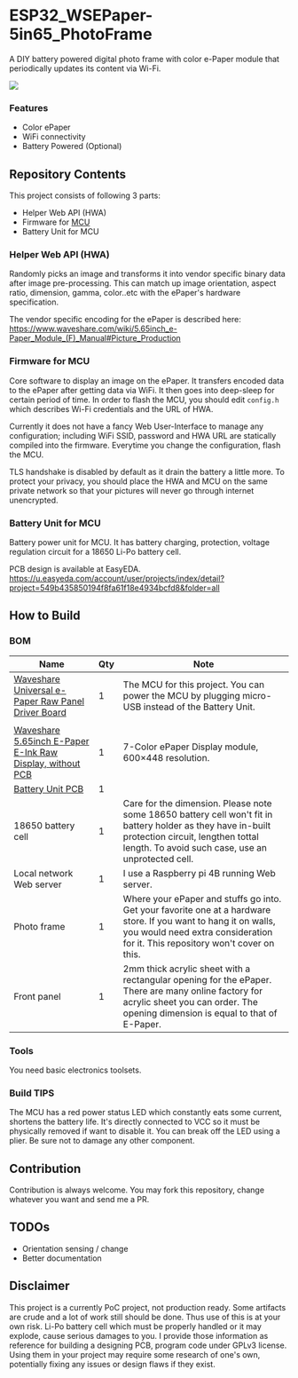 ESP32_WSEPaper-5in65_PhotoFrame
====

A DIY battery powered digital photo frame with color e-Paper module that periodically updates its content via Wi-Fi.

![](https://via.placeholder.com/720x480.png?text=PhotoFrame)

### Features

- Color ePaper
- WiFi connectivity
- Battery Powered (Optional)

## Repository Contents

This project consists of following 3 parts:

- Helper Web API (HWA)
- Firmware for [MCU](https://www.waveshare.com/e-paper-esp32-driver-board.htm)
- Battery Unit for MCU

### Helper Web API (HWA)

Randomly picks an image and transforms it into vendor specific binary data after image pre-processing. This can match up image orientation, aspect ratio, dimension, gamma, color..etc with the ePaper's hardware specification.

The vendor specific encoding for the ePaper is described here:
https://www.waveshare.com/wiki/5.65inch_e-Paper_Module_(F)_Manual#Picture_Production

### Firmware for MCU

Core software to display an image on the ePaper. It transfers encoded data to the ePaper after getting data via WiFi. It then goes into deep-sleep for certain period of time.
In order to flash the MCU, you should edit `config.h` which describes Wi-Fi credentials and the URL of HWA.

Currently it does not have a fancy Web User-Interface to manage any configuration; including WiFi SSID, password and HWA URL are statically compiled into the firmware. Everytime you change the configuration, flash the MCU. 

TLS handshake is disabled by default as it drain the battery a little more. To protect your privacy, you should place the HWA and MCU on the same private network so that your pictures will never go through internet unencrypted.

### Battery Unit for MCU

Battery power unit for MCU. It has battery charging, protection, voltage regulation circuit for a 18650 Li-Po battery cell.

PCB design is available at EasyEDA. 
https://u.easyeda.com/account/user/projects/index/detail?project=549b435850194f8fa61f18e4934bcfd8&folder=all

## How to Build

### BOM

| Name                                                                                                                             | Qty | Note                                                                                                                                                                                        |
|----------------------------------------------------------------------------------------------------------------------------------|-----|---------------------------------------------------------------------------------------------------------------------------------------------------------------------------------------------|
| [Waveshare Universal e-Paper Raw Panel Driver Board](https://www.waveshare.com/e-paper-esp32-driver-board.htm)                   | 1   | The MCU for this project. You can power the MCU by plugging micro-USB instead of the Battery Unit.
                                                                                                                                                                 |
| [Waveshare 5.65inch E-Paper E-Ink Raw Display, without PCB](https://www.waveshare.com/product/displays/5.65inch-e-paper-f.htm)   | 1   | 7-Color ePaper Display module, 600×448 resolution.                                                                                                                                          |
| [Battery Unit PCB](https://u.easyeda.com/account/user/projects/index/detail?project=549b435850194f8fa61f18e4934bcfd8&folder=all) | 1   |                                                                                                                                                                                             |
| 18650 battery cell                                                                                                               | 1   | Care for the dimension. Please note some 18650 battery cell won't fit in battery holder as they have in-built protection circuit, lengthen tottal length. To avoid such case, use an unprotected cell.                                                                                                                     |
| Local network Web server                                                                                                         | 1   | I use a Raspberry pi 4B running Web server.                                                                                                                                 |
| Photo frame                                                                                                                      | 1   | Where your ePaper and stuffs go into. Get your favorite one at a hardware store. If you want to hang it on walls, you would need extra consideration for it. This repository won't cover on this.                               |
| Front panel                                                                                                                      | 1   | 2mm thick acrylic sheet with a rectangular opening for the ePaper. There are many online factory for acrylic sheet you can order. The opening dimension is equal to that of E-Paper. |
 
### Tools 

You need basic electronics toolsets.

### Build TIPS

The MCU has a red power status LED which constantly eats some current, shortens the battery life. It's directly connected to VCC so it must be physically removed if want to disable it. You can break off the LED using a plier. Be sure not to damage any other component.

## Contribution

Contribution is always welcome. You may fork this repository, change whatever you want and send me a PR.

## TODOs

- Orientation sensing / change
- Better documentation

## Disclaimer

This project is a currently PoC project, not production ready. Some artifacts are crude and a lot of work still should be done. Thus use of this is at your own risk. 
Li-Po battery cell which must be properly handled or it may explode, cause serious damages to you. 
I provide those information as reference for building a designing PCB, program code under GPLv3 license. Using them in your project may require some research of one's own, potentially fixing any issues or design flaws if they exist.

